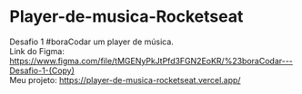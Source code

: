 # Player-de-musica-Rocketseat
Desafio 1 #boraCodar um player de música. <br>
Link do Figma: https://www.figma.com/file/tMGENyPkJtPfd3FGN2EoKR/%23boraCodar---Desafio-1-(Copy) <br>
Meu projeto: https://player-de-musica-rocketseat.vercel.app/
